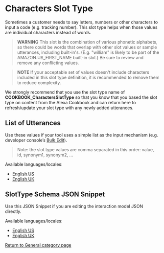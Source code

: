 # Characters Slot Type

Sometimes a customer needs to say letters, numbers or other characters to input a code (e.g. tracking number). This slot type helps when those values are individual characters instead of words.

> **WARNING** This slot is the combination of various phonetic alphabets, so there could be words that overlap with other slot values or sample utterances, including built-in's. (E.g. "william" is likely to be part of the AMAZON.US_FIRST_NAME built-in slot.) Be sure to review and remove any conflicting values.

> **NOTE** If your acceptable set of values doesn't include characters included in this slot type definition, it is recommended to remove them to reduce complexity.

We strongly recommend that you use the slot type name of **COOKBOOK_CharactersSlotType** so that you know that you based the slot type on content from the Alexa Cookbook and can return here to refresh/update your slot type with any newly added utterances.

## List of Utterances
Use these values if your tool uses a simple list as the input mechanism (e.g. developer console’s [Bulk Edit](https://developer.amazon.com/docs/custom-skills/create-intents-utterances-and-slots.html#edit-or-upload-sample-utterances-in-bulk)).

> Note: the slot type values are comma separated in this order: value, id, synonym1, synonym2, ...

Available languages/locales:
- [English US](./en-US.txt)
- [English UK](./en-GB.txt)

## SlotType Schema JSON Snippet
Use this JSON Snippet if you are editing the interaction model JSON directly.

Available languages/locales:
- [English US](./en-US.json)
- [English UK](./en-GB.json)

[Return to General category page](..)
